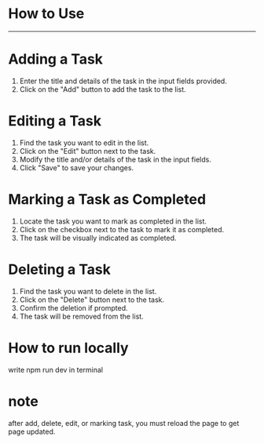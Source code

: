 # How to Use

---

# Adding a Task

1. Enter the title and details of the task in the input fields provided.
2. Click on the "Add" button to add the task to the list.

# Editing a Task

1. Find the task you want to edit in the list.
2. Click on the "Edit" button next to the task.
3. Modify the title and/or details of the task in the input fields.
4. Click "Save" to save your changes.

# Marking a Task as Completed

1. Locate the task you want to mark as completed in the list.
2. Click on the checkbox next to the task to mark it as completed.
3. The task will be visually indicated as completed.

# Deleting a Task

1. Find the task you want to delete in the list.
2. Click on the "Delete" button next to the task.
3. Confirm the deletion if prompted.
4. The task will be removed from the list.

# How to run locally

write npm run dev in terminal

# note

after add, delete, edit, or marking task, you must reload the page to get page updated.
